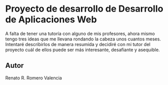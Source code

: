 # Proyecto de desarrollo de Desarrollo de Aplicaciones Web

A falta de tener una tutoría con alguno de mis profesores, ahora mismo tengo tres ideas que me llevana rondando la cabeza unos cuantos meses. Intentaré describirlos de manera resumida y decidiré con mi tutor del proyecto cuál de ellos puede ser más interesante, desafiante y asequible.




## Autor
Renato R. Romero Valencia
